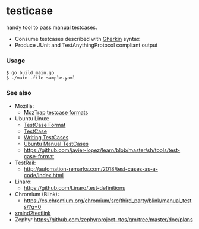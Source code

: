 # testicase

handy tool to pass manual testcases.

- Consume testcases described with [Gherkin](https://docs.cucumber.io/gherkin) syntax
- Produce JUnit and TestAnythingProtocol compliant output

### Usage

```
$ go build main.go
$ ./main -file sample.yaml
```

### See also

- Mozilla:
  - [MozTrap testcase formats](https://moztrap.readthedocs.io/en/latest/userguide/ui/import.html)
- Ubuntu Linux:
  - [TestCase Format](https://wiki.ubuntu.com/Testing/TestCaseFormat)
  - [TestCase](https://wiki.ubuntu.com/QATeam/TestCase)
  - [Writing TestCases](https://wiki.ubuntu.com/QATeam/ContributingTestcases/Manual/Writing)
  - [Ubuntu Manual TestCases](https://launchpad.net/ubuntu-manual-tests/)
  - https://github.com/javier-lopez/learn/blob/master/sh/tools/test-case-format
- TestRail:
  - http://automation-remarks.com/2018/test-cases-as-a-code/index.html
- Linaro:
  - https://github.com/Linaro/test-definitions
- Chromium (Blink):
  - https://cs.chromium.org/chromium/src/third_party/blink/manual_tests/?g=0
- [xmind2testlink](https://github.com/tobyqin/xmind2testlink)
- Zephyr https://github.com/zephyrproject-rtos/qm/tree/master/doc/plans
